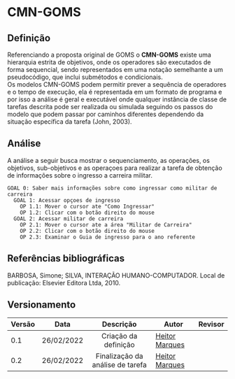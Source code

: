 # CMN-GOMS
## Definição
Referenciando a proposta original de GOMS o **CMN-GOMS** existe uma hierarquia estrita de objetivos, onde os operadores são executados de forma sequencial, sendo representados em uma notação semelhante a um pseudocódigo, que inclui submétodos e condicionais.   
Os modelos CMN-GOMS podem permitir prever a sequência de operadores e o tempo de execução, ela é representada em um formato de programa e por isso a análise é geral e executável onde qualquer instância de classe de tarefas descrita pode ser realizada ou simulada seguindo os passos do modelo que podem passar por caminhos diferentes dependendo da situação específica da tarefa (John, 2003).

## Análise
A análise a seguir busca mostrar o sequenciamento, as operações, os objetivos, sub-objetivos e as operaçoes para realizar a tarefa de obtenção de informações sobre o ingresso a carreira militar.

```
GOAL 0: Saber mais informações sobre como ingressar como militar de carreira
  GOAL 1: Acessar opçoes de ingresso
    OP 1.1: Mover o cursor ate "Como Ingressar"
    OP 1.2: Clicar com o botão direito do mouse
  GOAL 2: Acessar militar de carreira
    OP 2.1: Mover o cursor ate a área "Militar de Carreira"
    OP 2.2: Clicar com o botão direito do mouse
    OP 2.3: Examinar o Guia de ingresso para o ano referente
```



## Referências bibliográficas
BARBOSA, Simone; SILVA, INTERAÇÃO HUMANO-COMPUTADOR. Local de publicação: Elsevier Editora Ltda, 2010.

## Versionamento

|Versão|Data|Descrição|Autor|Revisor|
|------|----|:---------:|-----|-----|
|0.1|26/02/2022|Criação da definição |[Heitor Marques](github.com/heitormsb)||
|0.2|26/02/2022|Finalização da análise de tarefa |[Heitor Marques](github.com/heitormsb)||